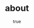 ---
pageComponent:
  name: Catalogue
  data:
    path: 07.关于
    description: about me
title: about
permalink: /about/
sidebar: false
article: false
comment: false
editLink: false
author:
  name: pursuit
  link: https://github.com/unique-pure
---